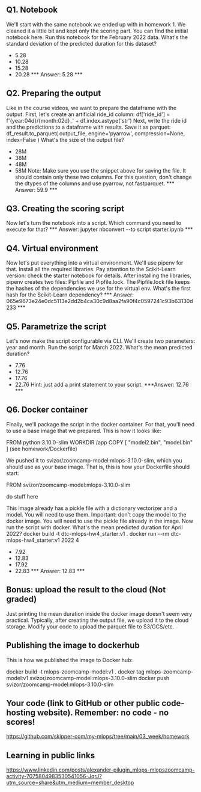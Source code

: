 ## Q1. Notebook
We'll start with the same notebook we ended up with in homework 1. We cleaned it a little bit and kept only the scoring part. You can find the initial notebook here. Run this notebook for the February 2022 data. What's the standard deviation of the predicted duration for this dataset?
- 5.28
- 10.28
- 15.28
- 20.28
*** Answer: 5.28 *** 


## Q2. Preparing the output
Like in the course videos, we want to prepare the dataframe with the output. First, let's create an artificial ride_id column:
df['ride_id'] = f'{year:04d}/{month:02d}_' + df.index.astype('str')
Next, write the ride id and the predictions to a dataframe with results. Save it as parquet:
df_result.to_parquet(
    output_file,
    engine='pyarrow',
    compression=None,
    index=False
)
What's the size of the output file?
- 28M
- 38M
- 48M
- 58M
Note: Make sure you use the snippet above for saving the file. It should contain only these two columns. For this question, don't change the dtypes of the columns and use pyarrow, not fastparquet.
*** Answer: 59.9  *** 


## Q3. Creating the scoring script
Now let's turn the notebook into a script. Which command you need to execute for that?
*** Answer: jupyter nbconvert --to script starter.ipynb ***


## Q4. Virtual environment
Now let's put everything into a virtual environment. We'll use pipenv for that. Install all the required libraries. Pay attention to the Scikit-Learn version: check the starter notebook for details. After installing the libraries, pipenv creates two files: Pipfile and Pipfile.lock. The Pipfile.lock file keeps the hashes of the dependencies we use for the virtual env. What's the first hash for the Scikit-Learn dependency?
*** Answer: 065e9673e24e0dc5113e2dd2b4ca30c9d8aa2fa90f4c0597241c93b63130d233 ***


## Q5. Parametrize the script
Let's now make the script configurable via CLI. We'll create two parameters: year and month. Run the script for March 2022. What's the mean predicted duration?
- 7.76
- 12.76
- 17.76
- 22.76
Hint: just add a print statement to your script.
***Answer: 12.76 ***


## Q6. Docker container
Finally, we'll package the script in the docker container. For that, you'll need to use a base image that we prepared. This is how it looks like:

FROM python:3.10.0-slim
WORKDIR /app
COPY [ "model2.bin", "model.bin" ]
(see homework/Dockerfile)

We pushed it to svizor/zoomcamp-model:mlops-3.10.0-slim, which you should use as your base image. That is, this is how your Dockerfile should start:

FROM svizor/zoomcamp-model:mlops-3.10.0-slim

do stuff here

This image already has a pickle file with a dictionary vectorizer and a model. You will need to use them. Important: don't copy the model to the docker image. You will need to use the pickle file already in the image. Now run the script with docker. What's the mean predicted duration for April 2022?
docker build -t dtc-mlops-hw4_starter:v1 .
docker run --rm dtc-mlops-hw4_starter:v1 2022 4
- 7.92
- 12.83
- 17.92
- 22.83
*** Answer: 12.83 ***

## Bonus: upload the result to the cloud (Not graded)
Just printing the mean duration inside the docker image doesn't seem very practical. Typically, after creating the output file, we upload it to the cloud storage. Modify your code to upload the parquet file to S3/GCS/etc.

## Publishing the image to dockerhub
This is how we published the image to Docker hub:

docker build -t mlops-zoomcamp-model:v1 .
docker tag mlops-zoomcamp-model:v1 svizor/zoomcamp-model:mlops-3.10.0-slim
docker push svizor/zoomcamp-model:mlops-3.10.0-slim

## Your code (link to GitHub or other public code-hosting website). Remember: no code - no scores!
https://github.com/skipper-com/my-mlops/tree/main/03_week/homework


## Learning in public links
https://www.linkedin.com/posts/alexander-pilugin_mlops-mlopszoomcamp-activity-7075804983530541056-JqrJ?utm_source=share&utm_medium=member_desktop
